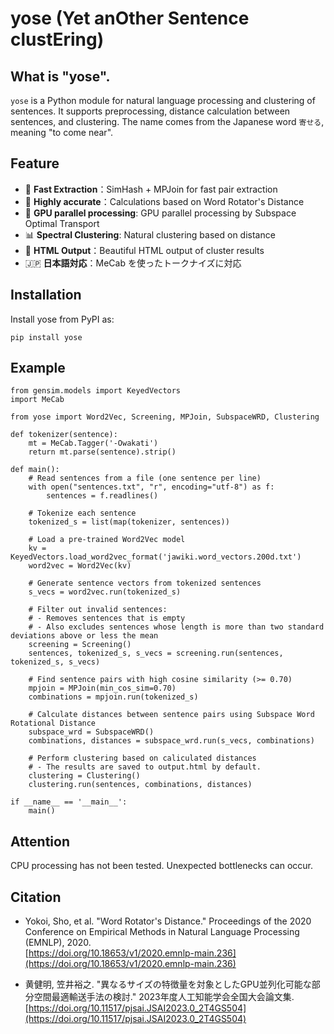 # yose (Yet anOther Sentence clustEring)

## What is "yose".
`yose` is a Python module for natural language processing and clustering of sentences.
It supports preprocessing, distance calculation between sentences, and clustering.
The name comes from the Japanese word `寄せる`, meaning "to come near".

## Feature
- 🚀 **Fast Extraction**：SimHash + MPJoin for fast pair extraction
- 🧠 **Highly accurate**：Calculations based on Word Rotator's Distance
- 🧵 **GPU parallel processing**: GPU parallel processing by Subspace Optimal Transport
- 📊 **Spectral Clustering**: Natural clustering based on distance
- 📁 **HTML Output**：Beautiful HTML output of cluster results
- 🇯🇵 **日本語対応**：MeCab を使ったトークナイズに対応

## Installation
Install yose from PyPI as:
```
pip install yose
```

## Example
```
from gensim.models import KeyedVectors
import MeCab

from yose import Word2Vec, Screening, MPJoin, SubspaceWRD, Clustering

def tokenizer(sentence):
    mt = MeCab.Tagger('-Owakati')
    return mt.parse(sentence).strip()

def main():
    # Read sentences from a file (one sentence per line)
    with open("sentences.txt", "r", encoding="utf-8") as f:
        sentences = f.readlines()

    # Tokenize each sentence
    tokenized_s = list(map(tokenizer, sentences))

    # Load a pre-trained Word2Vec model
    kv = KeyedVectors.load_word2vec_format('jawiki.word_vectors.200d.txt')
    word2vec = Word2Vec(kv)

    # Generate sentence vectors from tokenized sentences
    s_vecs = word2vec.run(tokenized_s)

    # Filter out invalid sentences:
    # - Removes sentences that is empty
    # - Also excludes sentences whose length is more than two standard deviations above or less the mean
    screening = Screening()
    sentences, tokenized_s, s_vecs = screening.run(sentences, tokenized_s, s_vecs)

    # Find sentence pairs with high cosine similarity (>= 0.70)
    mpjoin = MPJoin(min_cos_sim=0.70)
    combinations = mpjoin.run(tokenized_s)

    # Calculate distances between sentence pairs using Subspace Word Rotational Distance
    subspace_wrd = SubspaceWRD()
    combinations, distances = subspace_wrd.run(s_vecs, combinations)

    # Perform clustering based on caliculated distances
    # - The results are saved to output.html by default.
    clustering = Clustering()
    clustering.run(sentences, combinations, distances)

if __name__ == '__main__':
    main()
```

## Attention
CPU processing has not been tested. Unexpected bottlenecks can occur.

## Citation

- Yokoi, Sho, et al. "Word Rotator's Distance." Proceedings of the 2020 Conference on Empirical Methods in Natural Language Processing (EMNLP), 2020.  
  [https://doi.org/10.18653/v1/2020.emnlp-main.236](https://doi.org/10.18653/v1/2020.emnlp-main.236)

- 黄健明, 笠井裕之. "異なるサイズの特徴量を対象としたGPU並列化可能な部分空間最適輸送手法の検討." 2023年度人工知能学会全国大会論文集.  
  [https://doi.org/10.11517/pjsai.JSAI2023.0_2T4GS504](https://doi.org/10.11517/pjsai.JSAI2023.0_2T4GS504)
